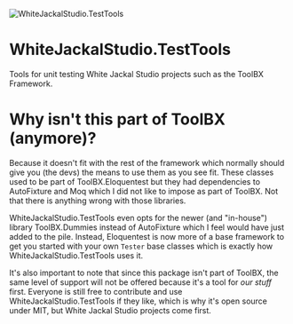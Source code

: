 ![WhiteJackalStudio.TestTools](https://github.com/Moreault/WhiteJackalStudio.TestTools/blob/master/tools.png)
# WhiteJackalStudio.TestTools

Tools for unit testing White Jackal Studio projects such as the ToolBX Framework.

# Why isn't this part of ToolBX (anymore)?
Because it doesn't fit with the rest of the framework which normally should give you (the devs) the means to use them as you see fit. These classes used to be part of ToolBX.Eloquentest but they had dependencies to AutoFixture and Moq which I did not like to impose as part of ToolBX. Not that there is anything wrong with those libraries. 

WhiteJackalStudio.TestTools even opts for the newer (and "in-house") library ToolBX.Dummies instead of AutoFixture which I feel would have just added to the pile. Instead, Eloquentest is now more of a base framework to get you started with your own `Tester` base classes which is exactly how WhiteJackalStudio.TestTools uses it. 

It's also important to note that since this package isn't part of ToolBX, the same level of support will not be offered because it's a tool for _our stuff_ first. Everyone is still free to contribute and use WhiteJackalStudio.TestTools if they like, which is why it's open source under MIT, but White Jackal Studio projects come first.